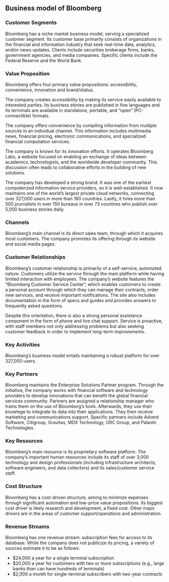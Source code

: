 Business model of Bloomberg
---------------------------

 ### Customer Segments

 Bloomberg has a niche market business model, serving a specialized customer segment. Its customer base primarily consists of organizations in the financial and information industry that seek real-time data, analytics, and/or news updates. Clients include securities brokerage firms, banks, government agencies, and media companies. Specific clients include the Federal Reserve and the World Bank.

 ### Value Proposition

 Bloomberg offers four primary value propositions: accessibility, convenience, innovation and brand/status.

 The company creates accessibility by making its service easily available to interested parties. Its business stories are published in five languages and its terminals are available in standalone, portable, and “open” (PC-connectible) formats.

 The company offers convenience by compiling information from multiple sources in an individual channel. This information includes multimedia news, financial pricing, electronic communications, and specialized financial computation services.

 The company is known for its innovation efforts. It operates Bloomberg Labs, a website focused on enabling an exchange of ideas between academics, technologists, and the worldwide developer community. This discussion often leads to collaborative efforts in the building of new solutions.

 The company has developed a strong brand. It was one of the earliest computerized information service providers, so it is well-established. It now maintains one of the world’s largest private cloud networks, connecting over 327,000 users in more than 180 countries. Lastly, it hires more than 500 journalists in over 150 bureaus in over 73 countries who publish over 5,000 business stories daily.

 ### Channels

 Bloomberg’s main channel is its direct sales team, through which it acquires most customers. The company promotes its offering through its website and social media pages.

 ### Customer Relationships

 Bloomberg’s customer relationship is primarily of a self-service, automated nature. Customers utilize the service through the main platform while having limited interaction with employees. The company’s website features the “Bloomberg Customer Service Center“, which enables customers to create a personal account through which they can manage their contracts, order new services, and receive important notifications. The site also includes documentation in the form of specs and guides and provides answers to frequently asked questions.

 Despite this orientation, there is also a strong personal assistance component in the form of phone and live chat support. Service is proactive, with staff members not only addressing problems but also seeking customer feedback in order to implement long-term improvements.

 ### Key Activities

 Bloomberg’s business model entails maintaining a robust platform for over 327,000 users.

 ### Key Partners

 Bloomberg maintains the Enterprise Solutions Partner program. Through the initiative, the company works with financial software and technology providers to develop innovations that can benefit the global financial services community. Partners are assigned a relationship manager who trains them on the use of Bloomberg’s tools. Afterwards, they use their knowlege to integrate its data into their applications. They then receive marketing and communications support. Specific partners include Advent Software, Citigroup, Gravitas, MDX Technology, ORC Group, and Palantir Technologies.

 ### Key Resources

 Bloomberg’s main resource is its proprietary software platform. The company’s important human resources include its staff of over 3,000 technology and design professionals (including infrastructure architects, software engineers, and data collectors) and its sales/customer service staff.

 ### Cost Structure

 Bloomberg has a cost-driven structure, aiming to minimize expenses through significant automation and low-price value propositions. Its biggest cost driver is likely research and development, a fixed cost. Other major drivers are in the areas of customer support/operations and administration.

 ### Revenue Streams

 Bloomberg has one revenue stream: subscription fees for access to its database. While the company does not publicize its pricing, a variety of sources estimate it to be as follows:

  * $24,000 a year for a single terminal subscription
 * $20,000 a year for customers with two or more subscriptions (e.g., large banks than can have hundreds of terminals)
 * $2,000 a month for single-terminal subscribers with two-year contracts